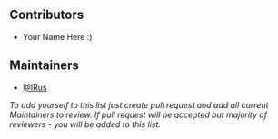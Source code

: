 ---
---
## Contributors

* Your Name Here :)

## Maintainers

* [@IRus](https://github.com/IRus)


_To add yourself to this list just create pull request and add all current Maintainers to review. 
If pull request will be accepted but majority of reviewers - you will be added to this list._

